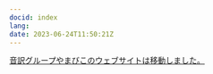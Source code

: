 ```yaml
---
docid: index
lang: 
date: 2023-06-24T11:50:21Z
---
```


<a href="https://o-yamabiko.blogspot.com/p/blog-page.html">音訳グループやまびこのウェブサイトは移動しました。</a>
